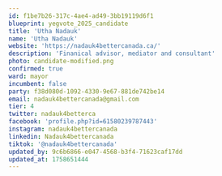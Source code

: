 ```yaml
---
id: f1be7b26-317c-4ae4-ad49-3bb19119d6f1
blueprint: yegvote_2025_candidate
title: 'Utha Nadauk'
name: 'Utha Nadauk'
website: 'https://nadauk4bettercanada.ca/'
description: 'Finanical advisor, mediator and consultant'
photo: candidate-modified.png
confirmed: true
ward: mayor
incumbent: false
party: f38d080d-1092-4330-9e67-881de742be14
email: nadauk4bettercanada@gmail.com
tier: 4
twitter: nadauk4betterca
facebook: 'profile.php?id=61580239787443'
instagram: nadauk4bettercanada
linkedin: Nadauk4bettercanada
tiktok: '@nadauk4bettercanada'
updated_by: 9c6b6866-e047-4568-b3f4-71623caf17dd
updated_at: 1758651444
---
```

